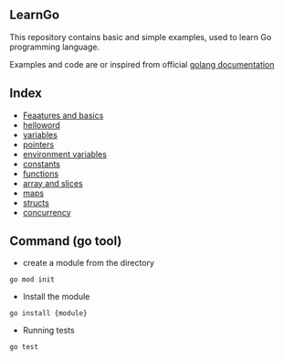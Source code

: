 LearnGo
---
This repository contains basic and simple examples, used to learn Go programming language.

Examples and code are or inspired from official [golang documentation](https://golang.org/doc/code.html)

## Index
* [Feaatures and basics](features.md)
* [helloword](src/scripts/helloworld.go)
* [variables](src/scripts/variables.go)
* [pointers](src/scripts/pointers.go)
* [environment variables](src/scripts/env-vars.go)
* [constants](src/scripts/constants.go)
* [functions](src/scripts/functions.go)
* [array and slices](src/scripts/arrayAndSlices.go)
* [maps](src/scripts/maps.go)
* [structs](src/scripts/structs.go)
* [concurrency](s)

## Command (go tool)
* create a module from the directory
```
go mod init 
```
* Install the module
```
go install {module}
```
* Running tests
```
go test
```

